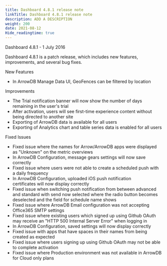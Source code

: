 ```yaml
---
title: Dashboard 4.8.1 release note
linkTitle: Dashboard 4.8.1 release note
description: ADD A DESCRIPTION
weight: 200
date: 2021-08-12
Hide_readingtime: true
---
```


Dashboard 4.8.1 - 1 July 2016

Dashboard 4.8.1 is a patch release, which includes new features, improvements, and several bug fixes.

New Features

* In ArrowDB Manage Data UI, GeoFences can be filtered by location

Improvements

* The Trial notification banner will now show the number of days remaining in the user's trial
* After activation, users will see first-time experience content without being directed to another site
* Exporting of ArrowDB data is available for all users
* Exporting of Analytics chart and table series data is enabled for all users

Fixed Issues

* Fixed issue where the names for Arrow/ArrowDB apps were displayed as "Unknown" on the metric overviews
* In ArrowDB Configuration, message gears settings will now save correctly
* Fixed issue where users were not able to create a scheduled push with a daily frequency
* In ArrowDB Configuration, uploaded iOS push notification certificates will now display correctly
* Fixed issue when switching push notification from between advanced and standard with send now selected where the radio button becomes deselected and the field for schedule name shows
* Fixed issue where ArrowDB Email configuration was not accepting Office365 SMTP settings
* Fixed issue where existing users which signed up using Github OAuth may receive an "HTTP 500 Internal Server Error" when logging in
* In ArrowDB Configuration, saved settings will now display correctly
* Fixed issue with apps that have spaces in their names from being created as expected
* Fixed issue where users signing up using Github OAuth may not be able to complete activation
* Fixed issue where Production environment was not available in ArrowDB for Cloud only plans
